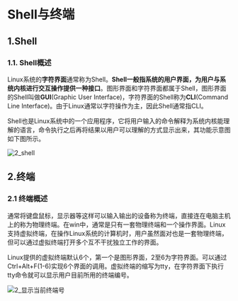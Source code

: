 # Shell与终端



## 1.Shell

### 1.1. Shell概述

​        Linux系统的**字符界面**通常称为Shell。**Shell一般指系统的用户界面，为用户与系统内核进行交互操作提供一种接口**。图形界面和字符界面都属于Shell，图形界面的Shell叫做**GUI**(Graphic User Interface)，字符界面的Shell称为**CLI**(Command Line Interface)。由于Linux通常以字符操作为主，因此Shell通常指CLI。

Shell也是Linux系统中的一个应用程序，它将用户输入的命令解释为系统内核能理解的语言，命令执行之后再将结果以用户可以理解的方式显示出来，其功能示意图如下图所示。

![2_shell](E:\Linux学习笔记\pics\2_shell.jpg)



## 2.终端

### 2.1 终端概述

​        通常将键盘鼠标，显示器等这样可以输入输出的设备称为终端，直接连在电脑主机上的称为物理终端。在win中，通常是只有一套物理终端和一个操作界面。Linux支持虚拟终端，在操作Linux系统的计算机时，用户虽然面对也是一套物理终端，但可以通过虚拟终端打开多个互不干扰独立工作的界面。

Linux提供的虚拟终端默认6个，第一个是图形界面，2至6为字符界面。可以通过Ctrl+Alt+F(1-6)实现6个界面的调用。虚拟终端的缩写为tty，在字符界面下执行tty命令就可以显示用户目前所用的终端编号。

![2_显示当前终端号](E:\Linux学习笔记\pics\2_显示当前终端号.jpg)

